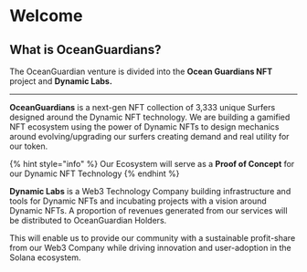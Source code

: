 # Welcome

## What is OceanGuardians?

The OceanGuardian venture is divided into the **Ocean Guardians NFT** project and **Dynamic Labs.**

****

**OceanGuardians** is a next-gen NFT collection of 3,333 unique Surfers designed around the Dynamic NFT technology. We are building a gamified NFT ecosystem using the power of Dynamic NFTs to design mechanics around evolving/upgrading our surfers creating demand and real utility for our token.

{% hint style="info" %}
Our Ecosystem will serve as a **Proof of Concept** for our Dynamic NFT Technology
{% endhint %}

**Dynamic Labs** is a Web3 Technology Company building infrastructure and tools for Dynamic NFTs and incubating projects with a vision around Dynamic NFTs. A proportion of revenues generated from our services will be distributed to OceanGuardian Holders.

This will enable us to provide our community with a sustainable profit-share from our Web3 Company while driving innovation and user-adoption in the Solana ecosystem.

